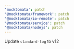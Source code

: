 ```yaml
---
'mocktomata': patch
'@mocktomata/framework': patch
'@mocktomata/io-remote': patch
'@mocktomata/service': patch
'@mocktomata/nodejs': patch
---
```


Update `standard-log` to v12
